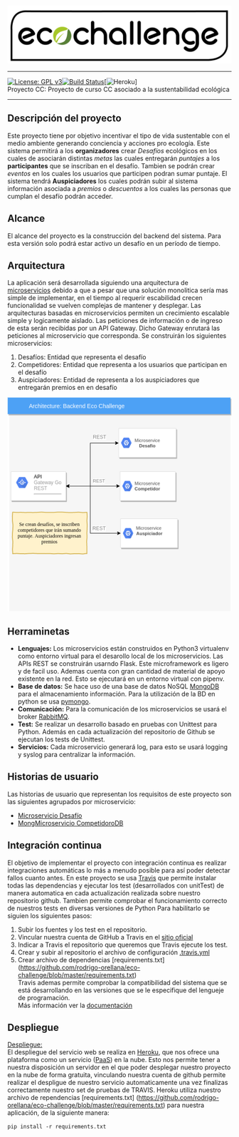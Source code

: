 ![Eco Challenge](docs/images/eco.jpeg "Eco Challenge")
***
[![License: GPL v3](https://img.shields.io/badge/License-GPLv3-blue.svg)](https://www.gnu.org/licenses/gpl-3.0)[![Build Status](https://travis-ci.org/rodrigo-orellana/eco-challenge.svg?branch=master)](https://travis-ci.org/rodrigo-orellana/eco-challenge)[![Heroku](https://heroku-badge.herokuapp.com/?app=ecochallenge)]  
Proyecto CC: Proyecto de curso CC asociado a la sustentabilidad ecológica
***
## Descripción del proyecto 
Este proyecto tiene por objetivo incentivar el tipo de vida sustentable con el medio ambiente generando conciencia y acciones pro ecología. Este sistema permitirá a los **organizadores** crear *Desafíos* ecológicos en los cuales de asociarán distintas *metas* las cuales entregarán *puntajes* a los **participantes** que se inscriban en el desafío. Tambien se podrán crear *eventos* en los cuales los usuarios que participen podran sumar puntaje. El sistema tendrá **Auspiciadores** los cuales podrán subir al sistema información asociada a *premios* o *descuentos* a los cuales las personas que cumplan el desafío podrán acceder.

## Alcance
El alcance del proyecto es la construcción del backend del sistema. Para esta versión solo podrá estar activo un desafío en un período de tiempo.

## Arquitectura
La aplicación será desarrollada siguiendo una arquitectura de [microservicios](https://en.wikipedia.org/wiki/Microservices) debido a que a pesar que una solución monolitica sería mas simple de implementar, en el tiempo al requerir escabilidad crecen funcionalidad se vuelven complejas de mantener y desplegar. Las arquitecturas basadas en microservicios permiten un crecimiento escalable simple y logicamente aislado. Las peticiones de información o de ingreso de esta serán recibidas por un API Gateway. Dicho Gateway enrutará las peticiones al microservicio que corresponda. 
Se construirán los siguientes microservicios:
1. Desafíos: Entidad que representa el desafío
2. Competidores: Entidad que representa a los usuarios que participan en el desafío
4. Auspiciadores: Entidad de representa a los auspiciadores que entregarán premios en en desafío

![Arquitectura](docs/images/arquitectura2.png "Arquitectura")

## Herraminetas
* **Lenguajes:** Los microservicios están construidos en Python3 virtualenv como entorno virtual para el desarollo local de los microservicios. Las APIs REST se construirán usarndo Flask. Este microframework es ligero y de facil uso. Ademas cuenta con gran cantidad de material de apoyo existente en la red. Esto se ejecutará en un entorno virtual con pipenv.
* **Base de datos:** Se hace uso de una base de datos NoSQL [MongoDB](https://www.mongodb.com) para el almacenamiento información. Para la utilización de la BD en python se usa [pymongo](https://api.mongodb.com/python/current/).
* **Comunicación:** Para la comunicación de los microservicios se usará el broker [RabbitMQ](https://www.rabbitmq.com/).
* **Test:** Se realizar un desarrollo basado en pruebas con Unittest para Python. Además en cada actualización del repositorio de Github se ejecutan los tests de Unittest.
* **Servicios:** Cada microservicio generará log, para esto se usará logging y syslog para centralizar la información.

## Historias de usuario
Las historias de usuario que representan los requisitos de este proyecto son las siguientes agrupados por microservicio:
* [Microservicio Desafío](https://github.com/rodrigo-orellana/eco-challenge/milestone/7)
* [MongMicroservicio CompetidoroDB](https://github.com/rodrigo-orellana/eco-challenge/milestone/6)

## Integración continua
El objetivo de implementar el proyecto con integración continua es realizar integraciones automáticas lo más a menudo posible para así poder detectar fallos cuanto antes. En este proyecto se usa [Travis](https://travis-ci.org) que permite instalar todas las dependencias y ejecutar los test (desarrollados con unitTest) de manera automatica en cada actualización realizada sobre nuestro repositorio github. Tambien permite comprobar el funcionamiento correcto de nuestros tests en diversas versiones de Python 
 Para habilitarlo se siguien los siguientes pasos:  
1. Subir los fuentes y los test en el repositorio.
2. Vincular nuestra cuenta de GitHub a Travis en el [sitio oficial](https://travis-ci.org)
3. Indicar a Travis el repositorio que queremos que Travis ejecute los test.
4. Crear y subir al repositorio el archivo de configuración [.travis.yml](https://github.com/rodrigo-orellana/eco-challenge/blob/master/.travis.yml) 
5. Crear archivo de dependencias [requirements.txt]  (https://github.com/rodrigo-orellana/eco-challenge/blob/master/requirements.txt)  
Travis ademas permite comprobar la compatibilidad del sistema que se está desarrollando en las versiones que se le especifique del lengueje de programación.  
Más información ver la [documentación](https://github.com/rodrigo-orellana/eco-challenge/docs/integracion_continua.md)

## Despliegue
[Despliegue:](https://ecochallenge.herokuapp.com/)  
El despliegue del servicio web se realiza en [Heroku](https://www.heroku.com), que nos ofrece una plataforma como un servicio ([PaaS](https://en.wikipedia.org/wiki/Platform_as_a_service)) en la nube. Esto nos permite tener a nuestra disposición un servidor en el que poder desplegar nuestro proyecto en la nube de forma gratuita, vinculando nuestra cuenta de github permite realizar el despligue de nuestro servicio automaticamente una vez finalizas correctamente nuestro set de pruebas de TRAVIS. Heroku utiliza nuestro archivo de rependencias [requirements.txt]  (https://github.com/rodrigo-orellana/eco-challenge/blob/master/requirements.txt) para nuestra aplicación, de la siguiente manera:  
~~~
pip install -r requirements.txt
~~~